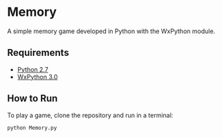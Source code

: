 # Memory

A simple memory game developed in Python with the WxPython module.

## Requirements

- [Python 2.7](https://www.python.org/downloads/release/python-2711/)
- [WxPython 3.0](http://wxpython.org/download.php)

## How to Run

To play a game, clone the repository and run in a terminal:
    
```bash
python Memory.py
```
